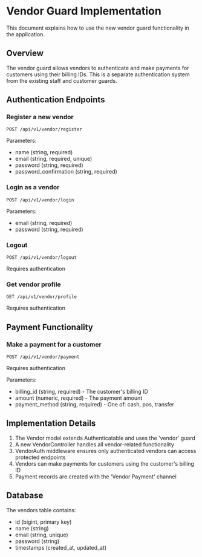# Vendor Guard Implementation

This document explains how to use the new vendor guard functionality in the application.

## Overview

The vendor guard allows vendors to authenticate and make payments for customers using their billing IDs. This is a separate authentication system from the existing staff and customer guards.

## Authentication Endpoints

### Register a new vendor
```
POST /api/v1/vendor/register
```
Parameters:
- name (string, required)
- email (string, required, unique)
- password (string, required)
- password_confirmation (string, required)

### Login as a vendor
```
POST /api/v1/vendor/login
```
Parameters:
- email (string, required)
- password (string, required)

### Logout
```
POST /api/v1/vendor/logout
```
Requires authentication

### Get vendor profile
```
GET /api/v1/vendor/profile
```
Requires authentication

## Payment Functionality

### Make a payment for a customer
```
POST /api/v1/vendor/payment
```
Requires authentication

Parameters:
- billing_id (string, required) - The customer's billing ID
- amount (numeric, required) - The payment amount
- payment_method (string, required) - One of: cash, pos, transfer

## Implementation Details

1. The Vendor model extends Authenticatable and uses the 'vendor' guard
2. A new VendorController handles all vendor-related functionality
3. VendorAuth middleware ensures only authenticated vendors can access protected endpoints
4. Vendors can make payments for customers using the customer's billing ID
5. Payment records are created with the 'Vendor Payment' channel

## Database

The vendors table contains:
- id (bigint, primary key)
- name (string)
- email (string, unique)
- password (string)
- timestamps (created_at, updated_at)